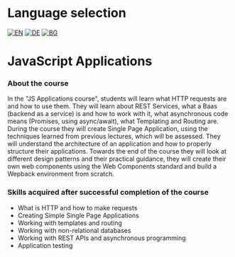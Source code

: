 # Language selection

[![EN](https://img.shields.io/badge/LANG-EN-blue.svg)](https://github.com/Ivan-Plamenov/MyCourses/blob/main/JS_Web_Developer/04_JS_Applications/README.md)
[![DE](https://img.shields.io/badge/LANG-DE-green.svg)](https://github.com/Ivan-Plamenov/MyCourses/blob/main/JS_Web_Developer/04_JS_Applications/README.de.md)
[![BG](https://img.shields.io/badge/LANG-BG-red.svg)](https://github.com/Ivan-Plamenov/MyCourses/blob/main/JS_Web_Developer/04_JS_Applications/README.bg.md)

# JavaScript Applications

### About the course

In the "JS Applications course", students will learn what HTTP requests are and how to use them. They will learn about REST Services, what a Baas (backend as a service) is and how to work with it, 
what asynchronous code means (Promises, using async/await), what Templating and Routing are. During the course they will create Single Page Application, using the techniques learned from previous 
lectures, which will be assessed. They will understand the architecture of an application and how to properly structure their applications. Towards the end of the course they will look at different design 
patterns and their practical guidance, they will create their own web components using the Web Components standard and build a Wepback environment from scratch.

### Skills acquired after successful completion of the course

- What is HTTP and how to make requests
- Creating Simple Single Page Applications
- Working with templates and routing
- Working with non-relational databases
- Working with REST APIs and asynchronous programming
- Application testing
